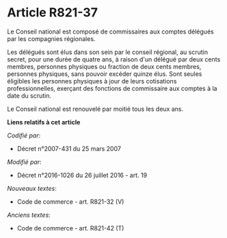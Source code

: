 # Article R821-37

Le Conseil national est composé de commissaires aux comptes délégués par les compagnies régionales.

Les délégués sont élus dans son sein par le conseil régional, au scrutin secret, pour une durée de quatre ans, à raison d'un
délégué par deux cents membres, personnes physiques ou fraction de deux cents membres, personnes physiques, sans pouvoir
excéder quinze élus. Sont seules éligibles les personnes physiques à jour de leurs cotisations professionnelles, exerçant des
fonctions de commissaire aux comptes à la date du scrutin.

Le Conseil national est renouvelé par moitié tous les deux ans.

**Liens relatifs à cet article**

_Codifié par_:

  - Décret n°2007-431 du 25 mars 2007

_Modifié par_:

  - Décret n°2016-1026 du 26 juillet 2016 - art. 19

_Nouveaux textes_:

  - Code de commerce - art. R821-32 (V)

_Anciens textes_:

  - Code de commerce - art. R821-42 (T)
